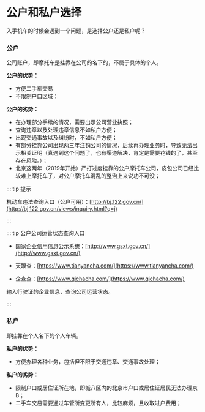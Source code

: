 # 公户和私户选择

入手机车的时候会遇到一个问题，是选择公户还是私户呢？

### 公户

公司账户，即摩托车是挂靠在公司的名下的，不属于具体的个人。

**公户的优势：**

- 方便二手车交易
- 不限制户口区域；

**公户的劣势：**

- 在办理部分手续的情况，需要出示公司营业执照；
- 查询违章以及处理违章信息不如私户方便；
- 出现交通事故以及纠纷时，不如私户方便；
- 有部分挂靠公司出现两三年注销公司的情况，后续再办理业务时，导致无法出示相关证明（真遇到这个问题了，也有渠道解决，肯定是需要花钱的了，甚至存在风险。）；
- 北京这两年（2019年开始）严打过度挂靠的公户摩托车公司，皮包公司已经比较难上摩托车了，对公户摩托车混乱的整治上来说功不可没；

::: tip 提示

机动车违法查询入口（公户可用）：[http://bj.122.gov.cn/](http://bj.122.gov.cn/views/inquiry.html?q=j)

::: 

::: tip 公户公司运营状态查询入口

- 国家企业信用信息公示系统：[http://www.gsxt.gov.cn/](http://www.gsxt.gov.cn/)

- 天眼查：[https://www.tianyancha.com/](https://www.tianyancha.com/)

- 企查查：[https://www.qichacha.com/](https://www.qichacha.com/)

输入行驶证的企业信息，查询公司运营状态。

::: 


### 私户

即挂靠在个人名下的个人车辆。

**私户的优势：**

- 方便办理各种业务，包括但不限于交通违章、交通事故处理；

**私户的劣势：**

- 限制户口或居住证所在地，即城八区内的北京市户口或居住证居民无法办理京B；
- 二手车交易需要通过车管所变更所有人，比较麻烦，且收取过户费用；

